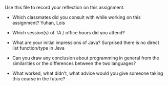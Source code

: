 Use this file to record your reflection on this assignment.

- Which classmates did you consult with while working on this assignment?
Yuhan, Lois 
- Which session(s) of TA / office hours did you attend?

- What are your initial impressions of Java? 
Surprised there is no direct list function/type in Java 
- Can you draw any conclusion about programming in general from the similarities or the differences between the two languages? 

- What worked, what didn't, what advice would you give someone taking this course in the future?
